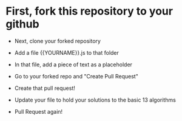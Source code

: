 # First, fork this repository to your github

-  Next, clone your forked repository

-  Add a file {{YOURNAME}}.js to that folder

- In that file, add a piece of text as a placeholder

- Go to your forked repo and "Create Pull Request"

- Create that pull request!

- Update your file to hold your solutions to the basic 13 algorithms

- Pull Request again!